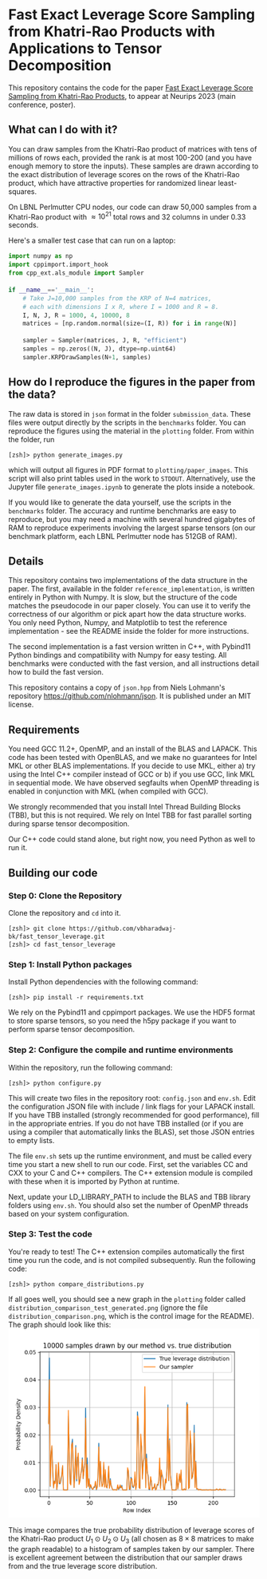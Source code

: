 # Fast Exact Leverage Score Sampling from Khatri-Rao Products with Applications to Tensor Decomposition
This repository contains the code for
the paper [Fast Exact Leverage Score Sampling
from Khatri-Rao Products](https://arxiv.org/pdf/2301.12584),
to appear at Neurips 2023 (main conference, poster).

## What can I do with it?
You can draw samples from the Khatri-Rao product of matrices
with tens of millions of rows each, provided the rank is at most
100-200 (and you have enough memory to store the inputs). These
samples are drawn according to the exact distribution of leverage
scores on the rows of the Khatri-Rao product, which have attractive
properties for randomized linear least-squares.

On LBNL Perlmutter CPU nodes, our code can draw 50,000 samples from
a Khatri-Rao product with $\approx 10^{21}$ total rows and 32 columns
in under 0.33 seconds.  

Here's a smaller test case that can run on a laptop:
```python
import numpy as np
import cppimport.import_hook
from cpp_ext.als_module import Sampler

if __name__=='__main__':
    # Take J=10,000 samples from the KRP of N=4 matrices,
    # each with dimensions I x R, where I = 1000 and R = 8.
    I, N, J, R = 1000, 4, 10000, 8
    matrices = [np.random.normal(size=(I, R)) for i in range(N)]

    sampler = Sampler(matrices, J, R, "efficient")
    samples = np.zeros((N, J), dtype=np.uint64)
    sampler.KRPDrawSamples(N+1, samples)
```

## How do I reproduce the figures in the paper from the data?
The raw data is stored in `json` format in the folder
`submission_data`. These files were output directly by the
scripts in the `benchmarks` folder. You can reproduce the
figures using the material in the `plotting` folder. From
within the folder, run 

```shell
[zsh]> python generate_images.py
```
which will output all figures in PDF format to 
`plotting/paper_images`. This script will also print tables
used in the work to `STDOUT`. Alternatively, 
use the Jupyter file `generate_images.ipynb` to generate
the plots inside a notebook.

If you would like to generate the data yourself, use the
scripts in the `benchmarks` folder. The accuracy and runtime
benchmarks are easy to reproduce, but you may need a machine
with several hundred gigabytes of RAM to reproduce 
experiments involving the largest sparse tensors 
(on our benchmark platform, each LBNL Perlmutter 
node has 512GB of RAM). 

## Details
This repository contains two implementations of the data 
structure in the paper. The first, available in the 
folder `reference_implementation`, is written entirely in 
Python with Numpy. It is slow, but the structure of the 
code matches the pseudocode in our paper closely. You 
can use it to verify the correctness of our algorithm
or pick apart how the data structure works. You only need
Python, Numpy, and Matplotlib to test the reference
implementation - see the README inside the folder for
more instructions.

The second implementation is a fast version written
in C++, with Pybind11 Python bindings 
and compatibility with Numpy for easy 
testing. All benchmarks were conducted
with the fast version, and all instructions detail
how to build the fast version.

This repository contains a copy of `json.hpp`
from Niels Lohmann's repository 
<https://github.com/nlohmann/json>. It is published
under an MIT license.

## Requirements
You need GCC 11.2+, OpenMP, and an install of the BLAS
and LAPACK. This code has been tested with OpenBLAS, and
we make no guarantees for Intel MKL or other BLAS
implementations. If you decide to use MKL, either a) 
try using the Intel C++ compiler instead of GCC or b) if you use GCC, 
link MKL in sequential mode. We have observed segfaults
when OpenMP threading is enabled in conjunction with
MKL (when compiled with GCC).

We strongly recommended that you install Intel
Thread Building Blocks (TBB), but this is not
required. We rely on Intel TBB for fast parallel 
sorting during sparse tensor decomposition.

Our C++ code could stand alone, but right now, you
need Python as well to run it. 

## Building our code

### Step 0: Clone the Repository
Clone the repository and `cd` into it. 
```shell
[zsh]> git clone https://github.com/vbharadwaj-bk/fast_tensor_leverage.git
[zsh]> cd fast_tensor_leverage
```

### Step 1: Install Python packages
Install Python dependencies with the following command:
```shell
[zsh]> pip install -r requirements.txt
```
We rely on the Pybind11 and cppimport packages. We
use the HDF5 format to store sparse tensors, so
you need the h5py package if you want to perform
sparse tensor decomposition. 

### Step 2: Configure the compile and runtime environments 
Within the repository, run the following command:
```shell
[zsh]> python configure.py
```
This will create two files in the repository root:
`config.json` and `env.sh`. Edit the configuration
JSON file with include / link flags for your LAPACK
install. If you have TBB installed (strongly
recommended for good performance), fill in the appropriate
entries. If you do not have TBB installed (or if you
are using a compiler that automatically links the BLAS),
set those JSON entries to empty lists. 

The file `env.sh` sets up the runtime environment,
and must be called every time you start a new shell 
to run our code. First, set the variables CC
and CXX to your C and C++ compilers. The C++ extension
module is compiled with
these when it is imported by Python at runtime. 

Next, update your LD_LIBRARY_PATH 
to include the BLAS and TBB library folders using
`env.sh`. You should also set the number of
OpenMP threads based on your system configuration. 

### Step 3: Test the code 
You're ready to test! The C++ extension
compiles automatically the first time you run
the code, and is not compiled subsequently. Run
the following code:
```shell
[zsh]> python compare_distributions.py
```
If all goes well, you should see a new graph in
the `plotting` folder called
`distribution_comparison_test_generated.png`
(ignore the file `distribution_comparison.png`, which
is the control image for the README).
The graph should look like this:
![Distribution Comparison](plotting/distribution_comparison.png)

This image compares the true probability
distribution of leverage scores of the
Khatri-Rao product 
$U_1 \odot U_2 \odot U_3$ (all
chosen as $8 \times 8$ matrices to make
the graph readable) to a
histogram of samples taken by our sampler.
There is excellent agreement between the
distribution that our sampler draws from
and the true leverage score distribution.

